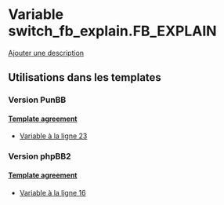 # Variable switch_fb_explain.FB_EXPLAIN
[Ajouter une description](https://fa-tvars.appspot.com/var/switch_fb_explain.FB_EXPLAIN)

## Utilisations dans les templates

### Version PunBB

#### [Template agreement](punbb/agreement.md)
* [Variable &agrave; la ligne 23](../punbb/agreement.tpl#L23)

### Version phpBB2

#### [Template agreement](subsilver/agreement.md)
* [Variable &agrave; la ligne 16](../subsilver/agreement.tpl#L16)